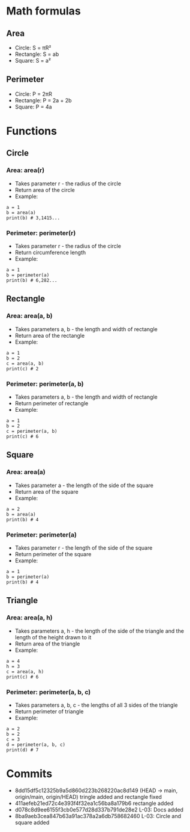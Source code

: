 # Math formulas
## Area
- Circle: S = πR²
- Rectangle: S = ab
- Square: S = a²

## Perimeter
- Circle: P = 2πR
- Rectangle: P = 2a + 2b
- Square: P = 4a

# Functions
## Circle
### Area: area(r)
- Takes parameter r - the radius of the circle
- Return area of the circle
- Example: 
```
a = 1
b = area(a)
print(b) # 3,1415...
```
### Perimeter: perimeter(r)
- Takes parameter r - the radius of the circle
- Return circumference length
- Example:
```
a = 1
b = perimeter(a)
print(b) # 6,282...
```
## Rectangle
### Area: area(a, b)
- Takes parameters a, b - the length and width of rectangle
- Return area of the rectangle
- Example: 
```
a = 1
b = 2
c = area(a, b)
print(c) # 2
```
### Perimeter: perimeter(a, b)
- Takes parameters a, b - the length and width of rectangle
- Return perimeter of rectangle
- Example:
```
a = 1
b = 2
c = perimeter(a, b)
print(c) # 6
```

## Square
### Area: area(a)
- Takes parameter a - the length of the side of the square
- Return area of the square
- Example: 
```
a = 2
b = area(a)
print(b) # 4 
```
### Perimeter: perimeter(a)
- Takes parameter r - the length of the side of the square
- Return perimeter of the square
- Example:
```
a = 1
b = perimeter(a)
print(b) # 4
```

## Triangle
### Area: area(a, h)
- Takes parameters a, h - the length of the side of the triangle and the length of the height drawn to it
- Return area of the triangle
- Example: 
```
a = 4
h = 3
c = area(a, h)
print(c) # 6
```
### Perimeter: perimeter(a, b, c)
- Takes parameters a, b, c - the lengths of all 3 sides of the triangle
- Return perimeter of triangle
- Example:
```
a = 2
b = 2
c = 3
d = perimeter(a, b, c)
print(d) # 7
```

# Commits
- 8dd15df5c12325b9a5d860d223b268220ac8d149 (HEAD -> main, origin/main, origin/HEAD) tringle added and rectangle fixed
- 411aefeb21ed72c4e393f4f32ea1c56ba8a179b6 rectangle added
- d078c8d9ee6155f3cb0e577d28d337b791de28e2 L-03: Docs added
- 8ba9aeb3cea847b63a91ac378a2a6db758682460 L-03: Circle and square added

